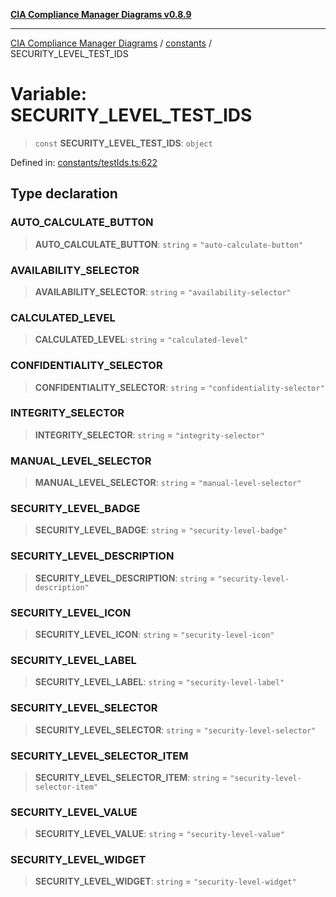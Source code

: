 [**CIA Compliance Manager Diagrams v0.8.9**](../../README.md)

***

[CIA Compliance Manager Diagrams](../../modules.md) / [constants](../README.md) / SECURITY\_LEVEL\_TEST\_IDS

# Variable: SECURITY\_LEVEL\_TEST\_IDS

> `const` **SECURITY\_LEVEL\_TEST\_IDS**: `object`

Defined in: [constants/testIds.ts:622](https://github.com/Hack23/cia-compliance-manager/blob/e1ae27dd41c4ccea8a13cdec993022242a97dce3/src/constants/testIds.ts#L622)

## Type declaration

### AUTO\_CALCULATE\_BUTTON

> **AUTO\_CALCULATE\_BUTTON**: `string` = `"auto-calculate-button"`

### AVAILABILITY\_SELECTOR

> **AVAILABILITY\_SELECTOR**: `string` = `"availability-selector"`

### CALCULATED\_LEVEL

> **CALCULATED\_LEVEL**: `string` = `"calculated-level"`

### CONFIDENTIALITY\_SELECTOR

> **CONFIDENTIALITY\_SELECTOR**: `string` = `"confidentiality-selector"`

### INTEGRITY\_SELECTOR

> **INTEGRITY\_SELECTOR**: `string` = `"integrity-selector"`

### MANUAL\_LEVEL\_SELECTOR

> **MANUAL\_LEVEL\_SELECTOR**: `string` = `"manual-level-selector"`

### SECURITY\_LEVEL\_BADGE

> **SECURITY\_LEVEL\_BADGE**: `string` = `"security-level-badge"`

### SECURITY\_LEVEL\_DESCRIPTION

> **SECURITY\_LEVEL\_DESCRIPTION**: `string` = `"security-level-description"`

### SECURITY\_LEVEL\_ICON

> **SECURITY\_LEVEL\_ICON**: `string` = `"security-level-icon"`

### SECURITY\_LEVEL\_LABEL

> **SECURITY\_LEVEL\_LABEL**: `string` = `"security-level-label"`

### SECURITY\_LEVEL\_SELECTOR

> **SECURITY\_LEVEL\_SELECTOR**: `string` = `"security-level-selector"`

### SECURITY\_LEVEL\_SELECTOR\_ITEM

> **SECURITY\_LEVEL\_SELECTOR\_ITEM**: `string` = `"security-level-selector-item"`

### SECURITY\_LEVEL\_VALUE

> **SECURITY\_LEVEL\_VALUE**: `string` = `"security-level-value"`

### SECURITY\_LEVEL\_WIDGET

> **SECURITY\_LEVEL\_WIDGET**: `string` = `"security-level-widget"`
